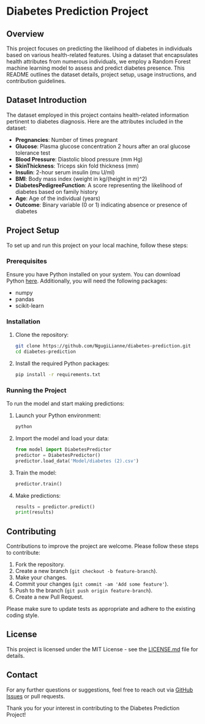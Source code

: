 # Diabetes Prediction Project

## Overview
This project focuses on predicting the likelihood of diabetes in individuals based on various health-related features. Using a dataset that encapsulates health attributes from numerous individuals, we employ a Random Forest machine learning model to assess and predict diabetes presence. This README outlines the dataset details, project setup, usage instructions, and contribution guidelines.

## Dataset Introduction

The dataset employed in this project contains health-related information pertinent to diabetes diagnosis. Here are the attributes included in the dataset:

- **Pregnancies**: Number of times pregnant
- **Glucose**: Plasma glucose concentration 2 hours after an oral glucose tolerance test
- **Blood Pressure**: Diastolic blood pressure (mm Hg)
- **SkinThickness**: Triceps skin fold thickness (mm)
- **Insulin**: 2-hour serum insulin (mu U/ml)
- **BMI**: Body mass index (weight in kg/(height in m)^2)
- **DiabetesPedigreeFunction**: A score representing the likelihood of diabetes based on family history
- **Age**: Age of the individual (years)
- **Outcome**: Binary variable (0 or 1) indicating absence or presence of diabetes

## Project Setup

To set up and run this project on your local machine, follow these steps:

### Prerequisites
Ensure you have Python installed on your system. You can download Python [here](https://www.python.org/downloads/). Additionally, you will need the following packages:
- numpy
- pandas
- scikit-learn

### Installation

1. Clone the repository:
   ```bash
   git clone https://github.com/NgugiLianne/diabetes-prediction.git
   cd diabetes-prediction
   ```

2. Install the required Python packages:
   ```bash
   pip install -r requirements.txt
   ```

### Running the Project

To run the model and start making predictions:

1. Launch your Python environment:
   ```bash
   python
   ```

2. Import the model and load your data:
   ```python
   from model import DiabetesPredictor
   predictor = DiabetesPredictor()
   predictor.load_data('Model/diabetes (2).csv')
   ```

3. Train the model:
   ```python
   predictor.train()
   ```

4. Make predictions:
   ```python
   results = predictor.predict()
   print(results)
   ```

## Contributing

Contributions to improve the project are welcome. Please follow these steps to contribute:

1. Fork the repository.
2. Create a new branch (`git checkout -b feature-branch`).
3. Make your changes.
4. Commit your changes (`git commit -am 'Add some feature'`).
5. Push to the branch (`git push origin feature-branch`).
6. Create a new Pull Request.

Please make sure to update tests as appropriate and adhere to the existing coding style.

## License

This project is licensed under the MIT License - see the [LICENSE.md](LICENSE) file for details.

## Contact

For any further questions or suggestions, feel free to reach out via [GitHub Issues](https://github.com/your-username/diabetes-prediction/issues) or pull requests.

Thank you for your interest in contributing to the Diabetes Prediction Project!
